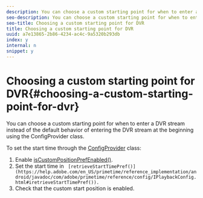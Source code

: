```yaml
---
description: You can choose a custom starting point for when to enter a DVR stream instead of the default behavior of entering the DVR stream at the beginning using the ConfigProvider class.
seo-description: You can choose a custom starting point for when to enter a DVR stream instead of the default behavior of entering the DVR stream at the beginning using the ConfigProvider class.
seo-title: Choosing a custom starting point for DVR
title: Choosing a custom starting point for DVR
uuid: a7e13865-2b86-4234-ac4c-9a5320b293db
index: y
internal: n
snippet: y
---
```


# Choosing a custom starting point for DVR{#choosing-a-custom-starting-point-for-dvr}

You can choose a custom starting point for when to enter a DVR stream instead of the default behavior of entering the DVR stream at the beginning using the ConfigProvider class.

To set the start time through the [ConfigProvider](https://help.adobe.com/en_US/primetime/reference_implementation/android/javadoc/com/adobe/primetime/reference/config/ConfigProvider.html) class: 

1. Enable [isCustomPositionPrefEnabled()](https://help.adobe.com/en_US/primetime/reference_implementation/android/javadoc/com/adobe/primetime/reference/config/ConfigProvider.html#isCustomPositionPrefEnabled()).
1. Set the start time in ` [retrieveStartTimePref()](https://help.adobe.com/en_US/primetime/reference_implementation/android/javadoc/com/adobe/primetime/reference/config/IPlaybackConfig.html#iretrieveStartTimePref()).`
1. Check that the custom start position is enabled.

